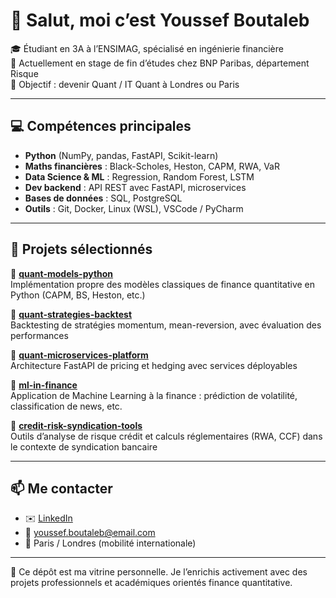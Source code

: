 # 👋 Salut, moi c’est Youssef Boutaleb

🎓 Étudiant en 3A à l’ENSIMAG, spécialisé en ingénierie financière  
💼 Actuellement en stage de fin d’études chez BNP Paribas, département Risque  
🎯 Objectif : devenir Quant / IT Quant à Londres ou Paris

---

## 💻 Compétences principales

- **Python** (NumPy, pandas, FastAPI, Scikit-learn)
- **Maths financières** : Black-Scholes, Heston, CAPM, RWA, VaR
- **Data Science & ML** : Regression, Random Forest, LSTM
- **Dev backend** : API REST avec FastAPI, microservices
- **Bases de données** : SQL, PostgreSQL
- **Outils** : Git, Docker, Linux (WSL), VSCode / PyCharm

---

## 📂 Projets sélectionnés

🔹 [**quant-models-python**](https://github.com/<ton-username>/quant-models-python)  
Implémentation propre des modèles classiques de finance quantitative en Python (CAPM, BS, Heston, etc.)

🔹 [**quant-strategies-backtest**](https://github.com/<ton-username>/quant-strategies-backtest)  
Backtesting de stratégies momentum, mean-reversion, avec évaluation des performances

🔹 [**quant-microservices-platform**](https://github.com/<ton-username>/quant-microservices-platform)  
Architecture FastAPI de pricing et hedging avec services déployables

🔹 [**ml-in-finance**](https://github.com/<ton-username>/ml-in-finance)  
Application de Machine Learning à la finance : prédiction de volatilité, classification de news, etc.

🔹 [**credit-risk-syndication-tools**](https://github.com/<ton-username>/credit-risk-syndication-tools)  
Outils d’analyse de risque crédit et calculs réglementaires (RWA, CCF) dans le contexte de syndication bancaire

---

## 📫 Me contacter

- ✉️ [LinkedIn](https://www.linkedin.com/in/ton-nom/)  
- 📧 youssef.boutaleb@email.com  
- 📍 Paris / Londres (mobilité internationale)

---

🚀 Ce dépôt est ma vitrine personnelle. Je l’enrichis activement avec des projets professionnels et académiques orientés finance quantitative.
